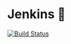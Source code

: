 # Jenkins :feet:

[![Build Status](	https://img.shields.io/appveyor/ci/:user/:repo.svg)](https://egghead.io/lessons/javascript-how-to-write-a-javascript-library-adding-badges-to-your-readme)
